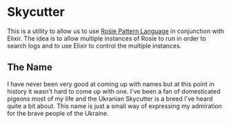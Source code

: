 # Skycutter

This is a utility to allow us to use [Rosie Pattern Language](https://gitlab.com/rosie-pattern-language/rosie) in conjunction with Elixir.  The idea is to allow multiple instances of Rosie to run in order to search logs and to use Elixir to control the multiple instances. 

## The Name

I have never been very good at coming up with names but at this point in history it wasn't hard to come up with one.  I've been a fan of domesticated pigeons most of my life and the Ukranian Skycutter is a breed I've heard quite a bit about.  This name is just a small way of expressing my admiration for the brave people of the Ukraine. 